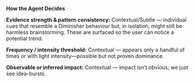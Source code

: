 **How the Agent Decides**

**Evidence strength & pattern consistency:** Contextual/Subtle — individual cues that resemble a Diminisher behaviour but, in isolation, might still be harmless brainstorming. These are surfaced so the user can notice a potential trend.

**Frequency / intensity threshold:** Contextual — appears only a handful of times or with light intensity—possible but not proven dominance.

**Observable or inferred impact:** Contextual — impact isn’t obvious; we just see idea-bursts.

